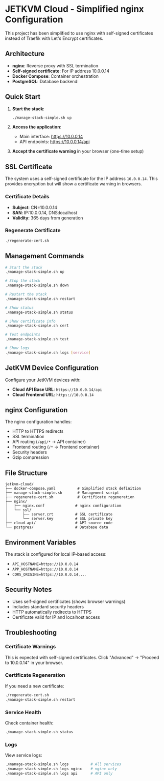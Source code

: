 # JETKVM Cloud - Simplified nginx Configuration

This project has been simplified to use nginx with self-signed certificates instead of Traefik with Let's Encrypt certificates.

## Architecture

- **nginx**: Reverse proxy with SSL termination
- **Self-signed certificate**: For IP address 10.0.0.14
- **Docker Compose**: Container orchestration
- **PostgreSQL**: Database backend

## Quick Start

1. **Start the stack:**
   ```bash
   ./manage-stack-simple.sh up
   ```

2. **Access the application:**
   - Main interface: https://10.0.0.14
   - API endpoints: https://10.0.0.14/api

3. **Accept the certificate warning** in your browser (one-time setup)

## SSL Certificate

The system uses a self-signed certificate for the IP address `10.0.0.14`. This provides encryption but will show a certificate warning in browsers.

### Certificate Details
- **Subject**: CN=10.0.0.14
- **SAN**: IP:10.0.0.14, DNS:localhost
- **Validity**: 365 days from generation

### Regenerate Certificate
```bash
./regenerate-cert.sh
```

## Management Commands

```bash
# Start the stack
./manage-stack-simple.sh up

# Stop the stack
./manage-stack-simple.sh down

# Restart the stack
./manage-stack-simple.sh restart

# Show status
./manage-stack-simple.sh status

# Show certificate info
./manage-stack-simple.sh cert

# Test endpoints
./manage-stack-simple.sh test

# Show logs
./manage-stack-simple.sh logs [service]
```

## JetKVM Device Configuration

Configure your JetKVM devices with:
- **Cloud API Base URL**: `https://10.0.0.14/api`
- **Cloud Frontend URL**: `https://10.0.0.14`

## nginx Configuration

The nginx configuration handles:
- HTTP to HTTPS redirects
- SSL termination
- API routing (`/api/*` → API container)
- Frontend routing (`/*` → Frontend container)
- Security headers
- Gzip compression

## File Structure

```
jetkvm-cloud/
├── docker-compose.yaml          # Simplified stack definition
├── manage-stack-simple.sh       # Management script
├── regenerate-cert.sh           # Certificate regeneration
├── nginx/
│   ├── nginx.conf              # nginx configuration
│   └── ssl/
│       ├── server.crt          # SSL certificate
│       └── server.key          # SSL private key
├── cloud-api/                  # API source code
└── postgres/                   # Database data
```

## Environment Variables

The stack is configured for local IP-based access:
- `API_HOSTNAME=https://10.0.0.14`
- `APP_HOSTNAME=https://10.0.0.14`
- `CORS_ORIGINS=https://10.0.0.14,...`

## Security Notes

- Uses self-signed certificates (shows browser warnings)
- Includes standard security headers
- HTTP automatically redirects to HTTPS
- Certificate valid for IP and localhost access

## Troubleshooting

### Certificate Warnings
This is expected with self-signed certificates. Click "Advanced" → "Proceed to 10.0.0.14" in your browser.

### Certificate Regeneration
If you need a new certificate:
```bash
./regenerate-cert.sh
./manage-stack-simple.sh restart
```

### Service Health
Check container health:
```bash
./manage-stack-simple.sh status
```

### Logs
View service logs:
```bash
./manage-stack-simple.sh logs          # All services
./manage-stack-simple.sh logs nginx    # nginx only
./manage-stack-simple.sh logs api      # API only
```
